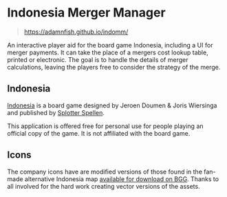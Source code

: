 # Indonesia Merger Manager

> https://adamnfish.github.io/indomm/

An interactive player aid for the board game Indonesia, including a
UI for merger payments. It can take the place of a mergers cost lookup
table, printed or electronic. The goal is to handle the details of
merger calculations, leaving the players free to consider the strategy
of the merge.

## Indonesia

[Indonesia](https://boardgamegeek.com/boardgame/19777/indonesia) is a
board game designed by Jeroen Doumen & Joris Wiersinga and published by
[Splotter Spellen](https://www.splottershop.com/).

This application is offered free for personal use for people playing an
official copy of the game. It is not affiliated with the board game.

## Icons

The company icons have are modified versions of those found in the
fan-made alternative Indonesia map
[available for download on BGG](https://boardgamegeek.com/filepage/174618/indonesia-revised-vector-map-v22).
Thanks to all involved for the hard work creating vector versions of the
assets.
